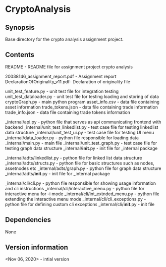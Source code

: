 # CryptoAnalysis

## Synopsis

Base directory for the crypto analysis assignment project.

## Contents

README - README file for assignment project crypto analysis

20038146_assignment_report.pdf - Assignment report 
DeclarationOfOriginality_v11.pdf- Declaration of originality file

unit_test_feature.py - unit test file for integration testing
unit_test_dataloader.py - unit test file for testing loading and storing of data
cryptoGraph.py - main python program
asset_info.csv - data file containing asset information
trade_tokens.json - data file containing trade information
trade_info.json - data file containing trade tokens information

_internal/api.py - python file that serves as api communicating frontend with backend
_internal/unit_test_linkedlist.py - test case file for testing linkedlist data structure
_internal/unit_test_ui.py - test case file for testing UI menu
_internal/data_loader.py - python file responsible for loading data
_internal/main.py - main file
_internal/unit_test_graph.py - test case file for testing graph data structure
_internal/__init__.py - init file for _internal package


_internal/adts/linkedlist.py - python file for linked list data structure
_internal/adts/structs.py - python file for basic structures such as nodes, assetnodes etc
_internal/adts/graph.py - python file for graph data structure 
_internal/adts/__init__.py - init file for _internal package


_internal/cli/cli.py - python file responsible for showing usage information and cli instructions
_internal/cli/interactive_menu.py - python file for interactive menu for -i mode
_internal/cli/int_extnded_menu.py - python file extending the interactive menu mode
_internal/cli/cli_exceptions.py - python file for defining custom cli exceptions
_internal/cli/__init__.py - init file


## Dependencies 

None

## Version information

<Nov 06, 2020> - intial version
